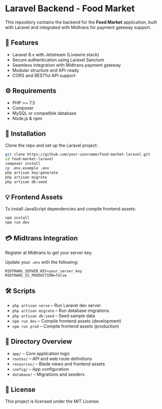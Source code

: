 # Laravel Backend - Food Market

This repository contains the backend for the **Food Market** application, built with Laravel and integrated with Midtrans for payment gateway support.

## 🚀 Features

- Laravel 8.x with Jetstream (Livewire stack)
- Secure authentication using Laravel Sanctum
- Seamless integration with Midtrans payment gateway
- Modular structure and API-ready
- CORS and RESTful API support

## ⚙️ Requirements

- PHP >= 7.3
- Composer
- MySQL or compatible database
- Node.js & npm

## 🧭 Installation

Clone the repo and set up the Laravel project:

```bash
git clone https://github.com/your-username/food-market-laravel.git
cd food-market-laravel
composer install
cp .env.example .env
php artisan key:generate
php artisan migrate
php artisan db:seed
```

## 💡 Frontend Assets

To install JavaScript dependencies and compile frontend assets:

```bash
npm install
npm run dev
```

## 💳 Midtrans Integration

Register at Midtrans to get your server key.

Update your `.env` with the following:

```env
MIDTRANS_SERVER_KEY=your_server_key
MIDTRANS_IS_PRODUCTION=false
```

## 🛠️ Scripts

- `php artisan serve` – Run Laravel dev server  
- `php artisan migrate` – Run database migrations  
- `php artisan db:seed` – Seed sample data  
- `npm run dev` – Compile frontend assets (development)  
- `npm run prod` – Compile frontend assets (production)  

## 📁 Directory Overview

- `app/` – Core application logic  
- `routes/` – API and web route definitions  
- `resources/` – Blade views and frontend assets  
- `config/` – App configuration  
- `database/` – Migrations and seeders  

## 📜 License

This project is licensed under the MIT License.
